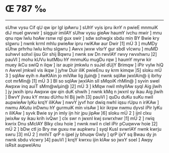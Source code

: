# Œ 787 ‰
---
sUhw vysu Cif qU qw ipr lgI ipAwru ] sUhY vyis ipru iknY n pwieE
mnmuiK diJ mueI gwvwir ] siqguir imilAY sUhw vysu gieAw haumY ivchu
mwir ] mnu qnu rqw lwlu hoAw rsnw rqI gux swir ] sdw sohwgix sbdu
min BY Bwie kry sIgwru ] nwnk krmI mhlu pwieAw ipru rwiKAw aur Dwir
]1] mÚ 3 ] muMDy sUhw prhrhu lwlu krhu sIgwru ] Awvx jwxw vIsrY gur
sbdI vIcwru ] muMD suhwvI sohxI ijsu Gir shij Bqwru ] nwnk sw Dn
rwvIAY rwvy rwvxhwru ]2] pauVI ] mohu kUVu kutMbu hY mnmuKu mugDu rqw ]
haumY myrw kir muey ikCu swiQ n ilqw ] isr aupir jmkwlu n suJeI dUjY
Brimqw ] iPir vylw hiQ n AwveI jmkwil vis ikqw ] jyhw Duir iliK
pwieEnu sy krm kimqw ]5] sloku mÚ 3 ] sqIAw eyih n AwKIAin jo
miVAw lig jlµin@ ] nwnk sqIAw jwxIAin@ ij ibrhy cot mrMin@ ]1] mÚ
3 ] BI so sqIAw jwxIAin sIl sMqoiK rhMin@ ] syvin sweI Awpxw inq
auiT sMm@wlµin@ ]2] mÚ 3 ] kMqw nwil mhylIAw syqI Aig jlwih ] jy
jwxih ipru Awpxw qw qin duK shwih ] nwnk kMq n jwxnI sy ikau Aig
jlwih ] BwvY jIvau kY mrau dUrhu hI Bij jwih ]3] pauVI ] quDu duKu suKu
nwil aupwieAw lyKu krqY iliKAw ] nwvY jyvf hor dwiq nwhI iqsu rUpu n
iriKAw ] nwmu AKutu inDwnu hY gurmuiK min visAw ] kir ikrpw nwmu
dyvsI iPir lyKu n iliKAw ] syvk Bwie sy jn imly ijn hir jpu jipAw
]6] sloku mÚ 2 ] ijnI clxu jwixAw sy ikau krih ivQwr ] clx swr n
jwxnI kwj svwrxhwr ]1] mÚ 2 ] rwiq kwrix Dnu sMcIAY Blky clxu
hoie ] nwnk nwil n cleI iPir pCuqwvw hoie ]2] mÚ 2 ] bDw ctI jo
Bry nw guxu nw aupkwru ] syqI KusI svwrIAY nwnk kwrju swru ]3] mÚ 2 ]
mnhiT qrP n ijpeI jy bhuqw Gwly ] qrP ijxY sq Bwau dy jn nwnk
sbdu vIcwry ]4] pauVI ] krqY kwrxu ijin kIAw so jwxY soeI ] Awpy
isRsit aupweIAnu
####
